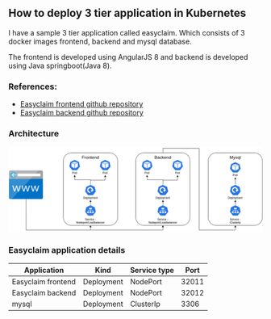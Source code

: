 ## How to deploy 3 tier application in Kubernetes

I have a sample 3 tier application called easyclaim. Which consists of 3 docker images frontend, backend and mysql database.

The frontend is developed using AngularJS 8 and backend is developed using Java springboot(Java 8).

### References:
* [Easyclaim frontend github repository](https://github.com/vigneshsweekaran/easyclaim-frontend) 
* [Easyclaim backend github repository](https://github.com/vigneshsweekaran/easyclaim-backend)

### Architecture
![kubernetes](/content/kubernetes/tutorials/images/sample-application/3-tier/easyclaim-nodeport-mysql-deploy.png)

### Easyclaim application details

|Application|Kind|Service type|Port|
|-----|-----|-----|-----|
|Easyclaim frontend|Deployment|NodePort|32011|
|Easyclaim backend|Deployment|NodePort|32012|
|mysql|Deployment|ClusterIp|3306|